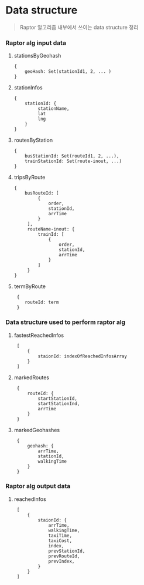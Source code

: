 # Data structure

> Raptor 알고리즘 내부에서 쓰이는 data structure 정리

### Raptor alg input data

1. stationsByGeohash

   ```
   {
       geoHash: Set(stationId1, 2, ... )
   }
   ```

2. stationInfos

   ```
   {
       stationId: {
            stationName,
            lat
            lng
       }
   }
   ```

3. routesByStation

   ```
   {
       busStationId: Set(routeId1, 2, ...),
       trainStationId: Set(route-inout, ...)
   }
   ```

4. tripsByRoute

   ```
   {
       busRouteId: [
            {
                order,
                stationId,
                arrTime
            }
        ],
        routeName-inout: {
            trainId: [
                {
                    order,
                    stationId,
                    arrTime
                }
            ]
        }
   }
   ```

5. termByRoute
   ```
    {
       routeId: term
    }
   ```

### Data structure used to perform raptor alg

1. fastestReachedInfos

   ```
    [
        {
            staionId: indexOfReachedInfosArray
        }
    ]
   ```

2. markedRoutes

   ```
    {
        routeId: {
            startStationId,
            startStationInd,
            arrTime
        }
    }
   ```

3. markedGeohashes
   ```
    {
        geohash: {
            arrTime,
            stationId,
            walkingTime
        }
    }
   ```

### Raptor alg output data

1. reachedInfos
   ```
    [
        {
            staionId: {
                arrTime,
                walkingTime,
                taxiTime,
                taxiCost,
                index,
                prevStationId,
                prevRouteId,
                prevIndex,
            }
        }
    ]
   ```
